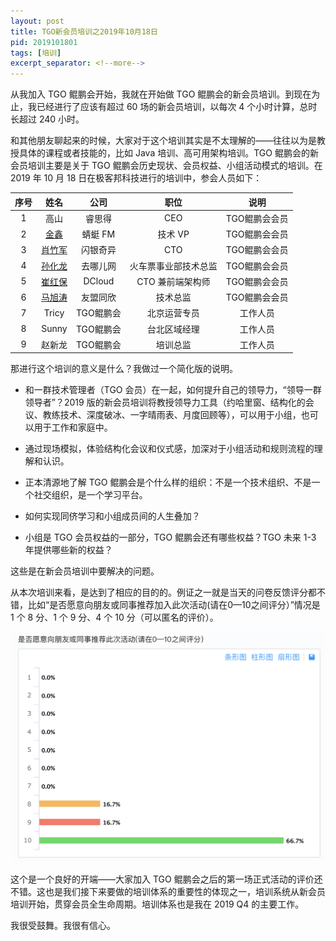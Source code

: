 ```yaml
---
layout: post
title: TGO新会员培训之2019年10月18日
pid: 2019101801
tags: [培训]
excerpt_separator: <!--more-->
---
```



从我加入 TGO 鲲鹏会开始，我就在开始做 TGO 鲲鹏会的新会员培训。到现在为止，我已经进行了应该有超过 60 场的新会员培训，以每次 4 个小时计算，总时长超过 240 小时。

<!--more-->

和其他朋友聊起来的时候，大家对于这个培训其实是不太理解的——往往以为是教授具体的课程或者技能的，比如 Java 培训、高可用架构培训。TGO 鲲鹏会的新会员培训主要是关于 TGO 鲲鹏会历史现状、会员权益、小组活动模式的培训。在 2019 年 10 月 18 日在极客邦科技进行的培训中，参会人员如下：


|序号| 姓名 | 公司  | 职位 |说明 |
|:---:|:---:|:---:|:---:|:---:|
|1| 高山 | 睿思得 | CEO |TGO鲲鹏会会员|
|2|[金鑫](https://mp.weixin.qq.com/s/lXf09LoitGKaz06gVh_rXw)|蜻蜓 FM| 技术 VP|TGO鲲鹏会会员|
|3|[肖竹军](https://mp.weixin.qq.com/s/neWzXvvpfbEI0bzHVe24FQ)|闪银奇异|CTO|TGO鲲鹏会会员|
|4|[孙化龙](https://mp.weixin.qq.com/s/neWzXvvpfbEI0bzHVe24FQ)|去哪儿网 |火车票事业部技术总监|TGO鲲鹏会会员|
|5|[崔红保](https://mp.weixin.qq.com/s/gF3uc1b1gBWw0NBsst5ecA)|DCloud| CTO 兼前端架构师 |TGO鲲鹏会会员|
|6|[马旭涛]()|友盟同欣|技术总监|TGO鲲鹏会会员|
|7|Tricy|TGO鲲鹏会|北京运营专员|工作人员|
|8|Sunny|TGO鲲鹏会|台北区域经理|工作人员|
|9|赵新龙|TGO鲲鹏会|培训总监|工作人员|

那进行这个培训的意义是什么？我做过一个简化版的说明。

- 和一群技术管理者（TGO 会员）在一起，如何提升自己的领导力，“领导一群领导者”？2019 版的新会员培训将教授领导力工具（约哈里窗、结构化的会议、教练技术、深度破冰、一字晴雨表、月度回顾等），可以用于小组，也可以用于工作和家庭中。

- 通过现场模拟，体验结构化会议和仪式感，加深对于小组活动和规则流程的理解和认识。

- 正本清源地了解 TGO 鲲鹏会是个什么样的组织：不是一个技术组织、不是一个社交组织，是一个学习平台。

- 如何实现同侪学习和小组成员间的人生叠加？

- 小组是 TGO 会员权益的一部分，TGO 鲲鹏会还有哪些权益？TGO 未来 1-3 年提供哪些新的权益？

这些是在新会员培训中要解决的问题。


从本次培训来看，是达到了相应的目的的。例证之一就是当天的问卷反馈评分都不错，比如“是否愿意向朋友或同事推荐加入此次活动(请在0—10之间评分）”情况是 1 个 8 分、1 个 9 分、4 个 10 分（可以匿名的评价）。

![](/uploads/2019/10/01-fankui.png)

这个是一个良好的开端——大家加入 TGO 鲲鹏会之后的第一场正式活动的评价还不错。这也是我们接下来要做的培训体系的重要性的体现之一，培训系统从新会员培训开始，贯穿会员全生命周期。培训体系也是我在 2019 Q4 的主要工作。

我很受鼓舞。我很有信心。

